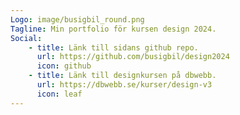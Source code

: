 ```yaml
---
Logo: image/busigbil_round.png
Tagline: Min portfolio för kursen design 2024.
Social:
    - title: Länk till sidans github repo.
      url: https://github.com/busigbil/design2024
      icon: github
    - title: Länk till designkursen på dbwebb.
      url: https://dbwebb.se/kurser/design-v3
      icon: leaf
---
```

